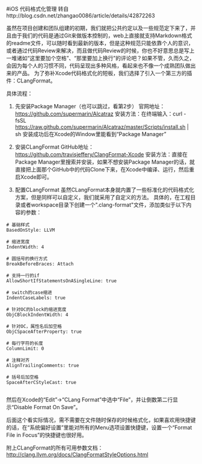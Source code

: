 #iOS 代码格式化管理
转自http://blog.csdn.net/zhangao0086/article/details/42872263

虽然在项目创建和团队组建的初期，我们就把公共约定以及一些规范定下来了，并且由于我们的代码是通过Git来做版本控制的，web上直接就支持Markdown格式的readme文件，可以随时看到最新的版本，但是这种规范只能依靠个人的意识，或者通过代码Review来解决，而且做代码Review的时候，你也不好意思总是写上一堆诸如“这里要加个空格”、“那里要加上换行”的评论吧？如果不管，久而久之，会因为每个人的习惯不同，代码呈现出多种风格，看起来也不像一个成熟团队做出来的产品。
为了弥补Xcode代码格式化的短板，我们选择了引入一个第三方的插件：CLangFormat。

具体流程：
1. 先安装Package Manager（也可以跳过，看第2步）
官网地址：https://github.com/supermarin/Alcatraz
安装方法：在终端输入：curl -fsSL https://raw.github.com/supermarin/Alcatraz/master/Scripts/install.sh | sh
安装成功后在Xcode的Window里能看到“Package Manager”


2. 安装CLangFormat
GitHub地址：https://github.com/travisjeffery/ClangFormat-Xcode
安装方法：直接在Package Manager里搜索并安装，如果不想安装Package Manager的话，就直接把上面那个GitHub中的代码Clone下来，在Xcode中编译、运行，然后重启Xcode即可。


3.  配置CLangFormat
虽然CLangFormat本身就内置了一些标准化的代码格式化方案，但是同样可以自定义，我们就采用了自定义的方法。
具体的，在工程目录或者workspace目录下创建一个".clang-format"文件，添加类似于以下内容的参数：
```
# 基础样式  
BasedOnStyle: LLVM  
  
# 缩进宽度  
IndentWidth: 4  
  
# 圆括号的换行方式  
BreakBeforeBraces: Attach  
  
# 支持一行的if  
AllowShortIfStatementsOnASingleLine: true  
  
# switch的case缩进  
IndentCaseLabels: true  
  
# 针对OC的block的缩进宽度  
ObjCBlockIndentWidth: 4  
  
# 针对OC，属性名后加空格  
ObjCSpaceAfterProperty: true  
  
# 每行字符的长度  
ColumnLimit: 0  
  
# 注释对齐  
AlignTrailingComments: true  
  
# 括号后加空格  
SpaceAfterCStyleCast: true 
 
```

然后在Xcode的“Edit”->“CLang Format”中选中“File”，并让倒数第二行显示“Disable Format On Save”。

后面这个看实际情况，需不需要在文件随时保存的时候格式化，如果喜欢用快捷键的话，在“系统偏好设置”里能对所有的Menu选项设置快捷键，设置一个“Format File in Focus”的快捷键也很好用。

附上CLangFormat的所有可用参数文档：http://clang.llvm.org/docs/ClangFormatStyleOptions.html